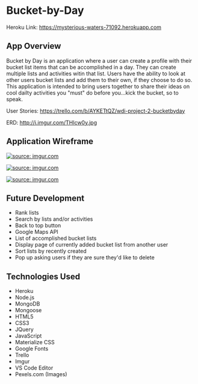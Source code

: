 # Bucket-by-Day

Heroku Link: https://mysterious-waters-71092.herokuapp.com

## App Overview

Bucket by Day is an application where a user can create a profile with their bucket list items that can be accomplished in a day.  They can create multiple lists and activities witin that list.  Users have the ability to look at other users bucket lists and add them to their own, if they choose to do so.  This application is intended to bring users together to share their ideas on cool dailty activities you "must" do before you...kick the bucket, so to speak.  

User Stories:  https://trello.com/b/AYKETtQZ/wdi-project-2-bucketbyday

ERD: http://i.imgur.com/THIcw0y.jpg

## Application Wireframe 

<a href="http://imgur.com/8jBiD6N"><img src="http://i.imgur.com/8jBiD6N.jpg" title="source: imgur.com" /></a>

<a href="http://imgur.com/uE0dHsg"><img src="http://i.imgur.com/uE0dHsg.jpg" title="source: imgur.com" /></a>

<a href="http://imgur.com/R7Ilago"><img src="http://i.imgur.com/R7Ilago.jpg" title="source: imgur.com" /></a>

## Future Development

 * Rank lists
 * Search by lists and/or activities
 * Back to top button
 * Google Maps API
 * List of accomplished bucket lists
 * Display page of currently added bucket list from another user
 * Sort lists by recently created
 * Pop up asking users if they are sure they'd like to delete

## Technologies Used

 * Heroku
 * Node.js
 * MongoDB
 * Mongoose
 * HTML5
 * CSS3
 * JQuery
 * JavaScript
 * Materialize CSS
 * Google Fonts
 * Trello
 * Imgur
 * VS Code Editor
 * Pexels.com (Images)




